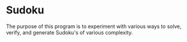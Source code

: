 Sudoku
======

The purpose of this program is to experiment with various ways to solve, verify, and generate Sudoku's of various complexity. 

